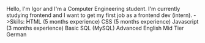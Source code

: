 Hello, I'm Igor and I'm a Computer Engineering student. I'm currently studying frontend and I want to get my first job as a frontend dev (intern).
->Skills:
HTML (5 months experience)
CSS (5 months experience)
Javascript (3 months experience)
Basic SQL (MySQL)
Advanced English
Mid Tier German
